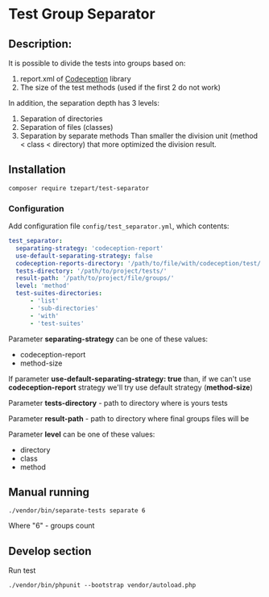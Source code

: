 # Test Group Separator

## Description:
It is possible to divide the tests into groups based on:
1. report.xml of [Codeception](https://codeception.com/) library
1. The size of the test methods (used if the first 2 do not work)

In addition, the separation depth has 3 levels:
1. Separation of directories
2. Separation of files (classes)
3. Separation by separate methods
Than smaller the division unit (method < class < directory) that more optimized the division result.

## Installation

```
composer require tzepart/test-separator
```

### Configuration

Add configuration file `config/test_separator.yml`, which contents:
```yaml
test_separator:
  separating-strategy: 'codeception-report'
  use-default-separating-strategy: false
  codeception-reports-directory: '/path/to/file/with/codeception/test/'
  tests-directory: '/path/to/project/tests/'
  result-path: '/path/to/project/file/groups/'
  level: 'method'
  test-suites-directories:
      - 'list'
      - 'sub-directories'
      - 'with'
      - 'test-suites'
```

Parameter **separating-strategy** can be one of these values:
* codeception-report
* method-size

If parameter **use-default-separating-strategy: true** than, if we can't use **codeception-report** strategy we'll try use default strategy (**method-size**)

Parameter **tests-directory** - path to directory where is yours tests

Parameter **result-path** - path to directory where final groups files will be

Parameter **level** can be one of these values:
* directory
* class
* method

## Manual running
```
./vendor/bin/separate-tests separate 6
```

Where "6" - groups count

## Develop section
Run test
```
./vendor/bin/phpunit --bootstrap vendor/autoload.php
``` 
